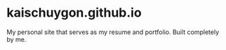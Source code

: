 # kaischuygon.github.io
My personal site that serves as my resume and portfolio. Built completely by me.
